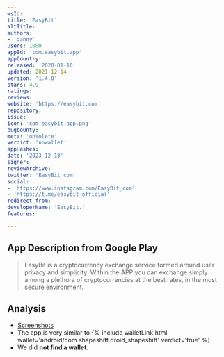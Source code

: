 ```yaml
---
wsId: 
title: 'EasyBit'
altTitle: 
authors:
- 'danny'
users: 1000
appId: 'com.easybit.app'
appCountry: 
released: '2020-01-16'
updated: 2021-12-14
version: '1.4.0'
stars: 4.9
ratings: 
reviews: 
website: 'https://easybit.com'
repository: 
issue: 
icon: 'com.easybit.app.png'
bugbounty: 
meta: 'obsolete'
verdict: 'nowallet'
appHashes: 
date: '2023-12-13'
signer: 
reviewArchive: 
twitter: 'EasyBit_com'
social:
- 'https://www.instagram.com/EasyBit_com'
- 'https://t.me/easybit_official'
redirect_from: 
developerName: 'EasyBit.'
features: 

---
```


## App Description from Google Play 

> EasyBit is a cryptocurrency exchange service formed around user privacy and simplicity. Within the APP you can exchange simply among a plethora of cryptocurrencies at the best rates, in the most secure environment.

## Analysis 

- [Screenshots](https://twitter.com/BitcoinWalletz/status/1660908733915095041)
- The app is very similar to {% include walletLink.html wallet='android/com.shapeshift.droid_shapeshift' verdict='true' %}
- We did **not find a wallet**. 
